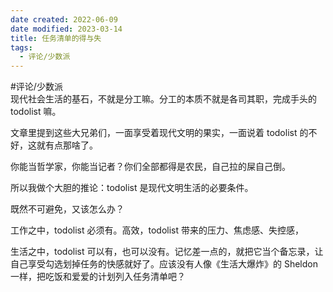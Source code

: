 ```yaml
---
date created: 2022-06-09
date modified: 2023-03-14
title: 任务清单的得与失
tags:
  - 评论/少数派
---
```


#评论/少数派  
现代社会生活的基石，不就是分工嘛。分工的本质不就是各司其职，完成手头的 todolist 嘛。

文章里提到这些大兄弟们，一面享受着现代文明的果实，一面说着 todolist 的不好，这就有点那啥了。

你能当哲学家，你能当记者？你们全部都得是农民，自己拉的屎自己倒。

所以我做个大胆的推论：todolist 是现代文明生活的必要条件。

既然不可避免，又该怎么办？

工作之中，todolist 必须有。高效，todolist 带来的压力、焦虑感、失控感，

生活之中，todolist 可以有，也可以没有。记忆差一点的，就把它当个备忘录，让自己享受勾选划掉任务的快感就好了。应该没有人像《生活大爆炸》的 Sheldon 一样，把吃饭和爱爱的计划列入任务清单吧？
